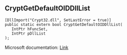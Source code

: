 ## CryptGetDefaultOIDDllList

```
[DllImport("Crypt32.dll", SetLastError = true)]
public static extern bool CryptGetDefaultOIDDllList(
   IntPtr hFuncSet,
   IntPtr pDllList
);
```

Microsoft documentation: [Link](https://docs.microsoft.com/en-us/windows/win32/api/wincrypt/nf-wincrypt-cryptgetdefaultoiddlllist)
